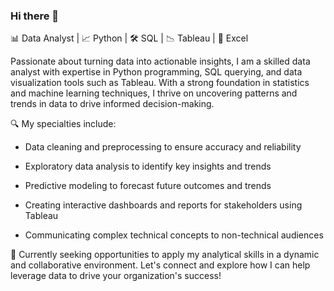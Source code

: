 ### Hi there 👋

📊 Data Analyst | 📈 Python | 🛠 SQL | 📉 Tableau | 🧮 Excel

Passionate about turning data into actionable insights, I am a skilled data analyst with expertise in Python programming, SQL querying, and data visualization tools such as Tableau. With a strong foundation in statistics and machine learning techniques, I thrive on uncovering patterns and trends in data to drive informed decision-making.

🔍 My specialties include:

- Data cleaning and preprocessing to ensure accuracy and reliability

- Exploratory data analysis to identify key insights and trends
- Predictive modeling to forecast future outcomes and trends
- Creating interactive dashboards and reports for stakeholders using Tableau
- Communicating complex technical concepts to non-technical audiences

💼 Currently seeking opportunities to apply my analytical skills in a dynamic and collaborative environment. Let's connect and explore how I can help leverage data to drive your organization's success!
